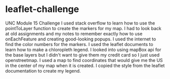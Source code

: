 # leaflet-challenge
UNC Module 15 Challenge
I used stack overflow to learn how to use the pointToLayer function to create the markers for my map.  I had to look back at old assignments and my notes to remember exactly how to use onEachFeature and creating good-looking popups.  I used the internet to find the color numbers for the markers.  I used the leaflet documents to learn how to make a chloropleth legend.  I looked into using mapBox api for the base layers but I didn't want to give them my credit card so I just used openstreetmap.  I used a map to find coordinates that would give me the US in the center of my map when it is created.  I copied the style from the leaflet documentation to create my legend.
